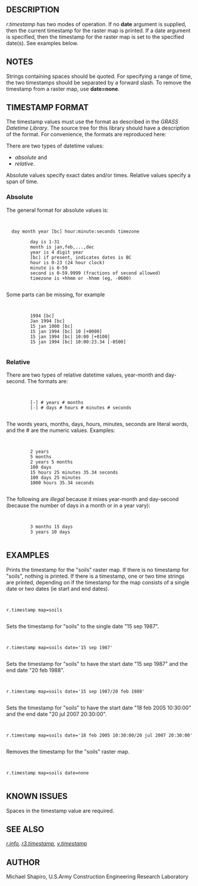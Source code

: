 
## DESCRIPTION

*r.timestamp* has two modes of operation. If no **date** argument is
supplied, then the current timestamp for the raster map is printed. If
a date argument is specified, then the timestamp for the raster map is
set to the specified date(s). See examples below.

## NOTES

Strings containing spaces should be quoted. For specifying a range of
time, the two timestamps should be separated by a forward slash. To
remove the timestamp from a raster map, use **date=none**.

## TIMESTAMP FORMAT

The timestamp values must use the format as described in the *GRASS
Datetime Library*. The source tree for this library should have a
description of the format. For convenience, the formats are reproduced
here:

There are two types of datetime values:

* *absolute* and
* *relative*.

Absolute values specify exact dates and/or times. Relative values
specify a span of time.

### Absolute

The general format for absolute values is:

```


  day month year [bc] hour:minute:seconds timezone

         day is 1-31
         month is jan,feb,...,dec
         year is 4 digit year
         [bc] if present, indicates dates is BC
         hour is 0-23 (24 hour clock)
         minute is 0-59
         second is 0-59.9999 (fractions of second allowed)
         timezone is +hhmm or -hhmm (eg, -0600)


```

Some parts can be missing, for example

```


         1994 [bc]
         Jan 1994 [bc]
         15 jan 1000 [bc]
         15 jan 1994 [bc] 10 [+0000]
         15 jan 1994 [bc] 10:00 [+0100]
         15 jan 1994 [bc] 10:00:23.34 [-0500]


```

### Relative

There are two types of relative datetime values, year-month and
day-second. The formats are:

```


         [-] # years # months
         [-] # days # hours # minutes # seconds


```

The words years, months, days, hours, minutes, seconds are literal
words, and the # are the numeric values. Examples:

```


         2 years
         5 months
         2 years 5 months
         100 days
         15 hours 25 minutes 35.34 seconds
         100 days 25 minutes
         1000 hours 35.34 seconds


```

The following are *illegal* because it mixes year-month and
day-second (because the number of days in a month or in a year vary):

```


         3 months 15 days
         3 years 10 days


```

## EXAMPLES

Prints the timestamp for the "soils" raster map. If there is no
timestamp for "soils", nothing is printed. If there is a timestamp,
one or two time strings are printed, depending on if the timestamp for
the map consists of a single date or two dates (ie start and end
dates).

```


r.timestamp map=soils


```

Sets the timestamp for "soils" to the single date "15 sep 1987".

```


r.timestamp map=soils date='15 sep 1987'


```

Sets the timestamp for "soils" to have the start date "15 sep 1987"
and the end date "20 feb 1988".

```


r.timestamp map=soils date='15 sep 1987/20 feb 1988'


```

Sets the timestamp for "soils" to have the start date "18 feb 2005
10:30:00" and the end date "20 jul 2007 20:30:00".

```


r.timestamp map=soils date='18 feb 2005 10:30:00/20 jul 2007 20:30:00'


```

Removes the timestamp for the "soils" raster map.

```


r.timestamp map=soils date=none


```

## KNOWN ISSUES

Spaces in the timestamp value are required.

## SEE ALSO

*[r.info](r.info.html),
[r3.timestamp](r3.timestamp.html),
[v.timestamp](v.timestamp.html)*

## AUTHOR

Michael Shapiro, U.S.Army Construction Engineering Research Laboratory
